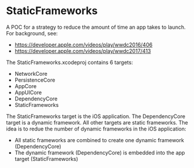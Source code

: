 # StaticFrameworks

A POC for a strategy to reduce the amount of time an app takes to launch. For background, see:
* https://developer.apple.com/videos/play/wwdc2016/406
* https://developer.apple.com/videos/play/wwdc2017/413

The StaticFrameworks.xcodeproj contains 6 targets:
* NetworkCore
* PersistenceCore
* AppCore
* AppUICore
* DependencyCore
* StaticFrameworks

The StaticFrameworks target is the iOS application. The DependencyCore target is a dynamic framework. All other targets are static frameworks. The idea is to redue the number of dynamic frameworks in the iOS application:
* All static frameworks are combined to create one dynamic framework (DependencyCore)
* The dynamic framework (DependencyCore) is embedded into the app target (StaticFrameworks)
